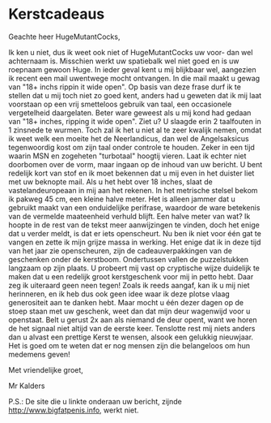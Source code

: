 # Kerstcadeaus

Geachte heer HugeMutantCocks,

Ik ken u niet, dus ik weet ook niet of HugeMutantCocks uw voor- dan wel achternaam is. Misschien werkt uw spatiebalk wel niet goed en is uw roepnaam gewoon Huge. In ieder geval kent u mij blijkbaar wel, aangezien ik recent een mail uwentwege mocht ontvangen. In die mail maakt u gewag van "18+ inchs rippin it wide open". Op basis van deze frase durf ik te stellen dat u mij toch niet zo goed kent, anders had u geweten dat ik mij laat voorstaan op een vrij smetteloos gebruik van taal, een occasionele vergetelheid daargelaten. Beter ware geweest als u mij kond had gedaan van "18+ inches, ripping it wide open". Ziet u? U slaagde erin 2 taalfouten in 1 zinsnede te wurmen. Toch zal ik het u niet al te zeer kwalijk nemen, omdat ik weet welk een moeite het de Neerlandicus, dan wel de Angelsaksicus tegenwoordig kost om zijn taal onder controle te houden. Zeker in een tijd waarin MSN en zogeheten "turbotaal" hoogtij vieren.
Laat ik echter niet doorbomen over de vorm, maar ingaan op de inhoud van uw bericht. U bent redelijk kort van stof en ik moet bekennen dat u mij even in het duister liet met uw beknopte mail. Als u het hebt over 18 inches, slaat de vastelandeuropeaan in mij aan het rekenen. In het metrische stelsel bekom ik pakweg 45 cm, een kleine halve meter. Het is alleen jammer dat u gebruikt maakt van een onduidelijke perifrase, waardoor de ware betekenis van de vermelde maateenheid verhuld blijft. Een halve meter van wat?
Ik hoopte in de rest van de tekst meer aanwijzingen te vinden, doch het enige dat u verder meldt, is dat er iets openscheurt. Nu ben ik niet voor één gat te vangen en zette ik mijn grijze massa in werking. Het enige dat ik in deze tijd van het jaar zie openscheuren, zijn de cadeauverpakkingen van de geschenken onder de kerstboom. Ondertussen vallen de puzzelstukken langzaam op zijn plaats. U probeert mij vast op cryptische wijze duidelijk te maken dat u een redelijk groot kerstgeschenk voor mij in petto hebt. Daar zeg ik uiteraard geen neen tegen!
Zoals ik reeds aangaf, kan ik u mij niet herinneren, en ik heb dus ook geen idee waar ik deze plotse vlaag generositeit aan te danken hebt. Maar mocht u één dezer dagen op de stoep staan met uw geschenk, weet dan dat mijn deur wagenwijd voor u openstaat. Belt u gerust 2x aan als niemand de deur opent, want we horen de het signaal niet altijd van de eerste keer.
Tenslotte rest mij niets anders dan u alvast een prettige Kerst te wensen, alsook een gelukkig nieuwjaar. Het is goed om te weten dat er nog mensen zijn die belangeloos om hun medemens geven!

Met vriendelijke groet,

Mr Kalders

P.S.: De site die u linkte onderaan uw bericht, zijnde http://www.bigfatpenis.info, werkt niet.
